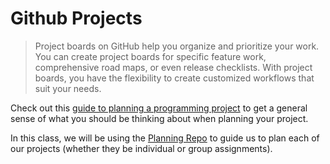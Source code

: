 # Github Projects

> Project boards on GitHub help you organize and prioritize your work. You can create project boards for specific feature work, comprehensive road maps, or even release checklists. With project boards, you have the flexibility to create customized workflows that suit your needs.

Check out this [guide to planning a programming project](https://www.khanacademy.org/computing/computer-programming/programming/good-practices/a/planning-a-programming-project) to get a general sense of what you should be thinking about when planning your project.

In this class, we will be using the [Planning Repo](https://github.com/nss-nightclass-projects/team-planning) to guide us to plan each of our projects (whether they be individual or group assignments).
